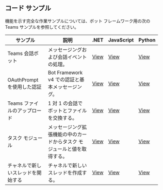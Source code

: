 ## <a name="code-sample"></a>コード サンプル

機能を示す完全な作業サンプルについては、ボット フレームワーク用の次の Teams サンプルを参照してください。

| **サンプル** | **説明** | **.NET** | **JavaScript** | **Python** |
|--------|------------- |---|---|---|
| Teams 会話ボット | メッセージングおよび会話イベントの処理。 | [View](https://github.com/microsoft/BotBuilder-Samples/tree/master/samples/csharp_dotnetcore/57.teams-conversation-bot)| [View](https://github.com/microsoft/BotBuilder-Samples/tree/master/samples/javascript_nodejs/57.teams-conversation-bot)| [View](https://github.com/microsoft/BotBuilder-Samples/tree/master/samples/python/57.teams-conversation-bot) |
| OAuthPrompt を使用した認証| Bot Framework v4 での認証と基本メッセージング。 | [View](https://github.com/microsoft/BotBuilder-Samples/tree/master/samples/csharp_dotnetcore/46.teams-auth)| [View](https://github.com/microsoft/BotBuilder-Samples/tree/master/samples/javascript_nodejs/46.teams-auth)| [View](https://github.com/microsoft/BotBuilder-Samples/tree/master/samples/python/46.teams-auth) |
|Teams ファイルのアップロード | 1 対 1 の会話でボットとファイルを交換する。 | [View](https://github.com/microsoft/BotBuilder-Samples/tree/master/samples/csharp_dotnetcore/56.teams-file-upload) | [View](https://github.com/microsoft/BotBuilder-Samples/tree/master/samples/javascript_nodejs/56.teams-file-upload) | [View](https://github.com/microsoft/BotBuilder-Samples/tree/master/samples/python/56.teams-file-upload) |
| タスク モジュール | メッセージング拡張機能の中のカードからタスク モジュールと値を取得する。 | [View](https://github.com/microsoft/BotBuilder-Samples/tree/main/samples/csharp_dotnetcore/54.teams-task-module) | [View](https://github.com/microsoft/BotBuilder-Samples/tree/main/samples/javascript_nodejs/54.teams-task-module) | [View](https://github.com/microsoft/BotBuilder-Samples/tree/main/samples/python/54.teams-task-module) |
| チャネルで新しいスレッドを開始する | チャネルで新しいスレッドを作成する。 | [View](https://github.com/microsoft/BotBuilder-Samples/tree/main/samples/csharp_dotnetcore/58.teams-start-new-thread-in-channel) | [View](https://github.com/microsoft/BotBuilder-Samples/tree/main/samples/javascript_nodejs/58.teams-start-new-thread-in-channel) | [View](https://github.com/microsoft/BotBuilder-Samples/tree/main/samples/python/58.teams-start-thread-in-channel) |
